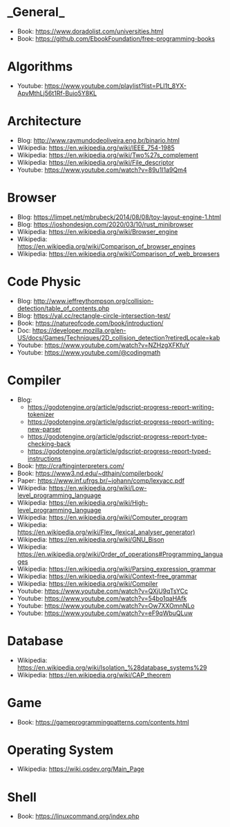 # \_General\_
- Book: https://www.doradolist.com/universities.html
- Book: https://github.com/EbookFoundation/free-programming-books

# Algorithms
- Youtube: https://www.youtube.com/playlist?list=PLI1t_8YX-ApvMthLj56t1Rf-Buio5Y8KL

# Architecture
- Blog: http://www.raymundodeoliveira.eng.br/binario.html
- Wikipedia: https://en.wikipedia.org/wiki/IEEE_754-1985
- Wikipedia: https://en.wikipedia.org/wiki/Two%27s_complement
- Wikipedia: https://en.wikipedia.org/wiki/File_descriptor
- Youtube: https://www.youtube.com/watch?v=89u1I1a9Qm4

# Browser
- Blog: https://limpet.net/mbrubeck/2014/08/08/toy-layout-engine-1.html
- Blog: https://joshondesign.com/2020/03/10/rust_minibrowser
- Wikipedia: https://en.wikipedia.org/wiki/Browser_engine
- Wikipedia: https://en.wikipedia.org/wiki/Comparison_of_browser_engines
- Wikipedia: https://en.wikipedia.org/wiki/Comparison_of_web_browsers

# Code Physic
- Blog: http://www.jeffreythompson.org/collision-detection/table_of_contents.php
- Blog: https://yal.cc/rectangle-circle-intersection-test/
- Book: https://natureofcode.com/book/introduction/
- Doc: https://developer.mozilla.org/en-US/docs/Games/Techniques/2D_collision_detection?retiredLocale=kab
- Youtube: https://www.youtube.com/watch?v=NZHzgXFKfuY
- Youtube: https://www.youtube.com/@codingmath

# Compiler
- Blog:
  - https://godotengine.org/article/gdscript-progress-report-writing-tokenizer
  - https://godotengine.org/article/gdscript-progress-report-writing-new-parser
  - https://godotengine.org/article/gdscript-progress-report-type-checking-back
  - https://godotengine.org/article/gdscript-progress-report-typed-instructions
- Book: http://craftinginterpreters.com/
- Book: https://www3.nd.edu/~dthain/compilerbook/
- Paper: https://www.inf.ufrgs.br/~johann/comp/lexyacc.pdf
- Wikipedia: https://en.wikipedia.org/wiki/Low-level_programming_language
- Wikipedia: https://en.wikipedia.org/wiki/High-level_programming_language
- Wikipedia: https://en.wikipedia.org/wiki/Computer_program
- Wikipedia: https://en.wikipedia.org/wiki/Flex_(lexical_analyser_generator)
- Wikipedia: https://en.wikipedia.org/wiki/GNU_Bison
- Wikipedia: https://en.wikipedia.org/wiki/Order_of_operations#Programming_languages
- Wikipedia: https://en.wikipedia.org/wiki/Parsing_expression_grammar
- Wikipedia: https://en.wikipedia.org/wiki/Context-free_grammar
- Wikipedia: https://en.wikipedia.org/wiki/Compiler
- Youtube: https://www.youtube.com/watch?v=QXjU9qTsYCc
- Youtube: https://www.youtube.com/watch?v=54bo1qaHAfk
- Youtube: https://www.youtube.com/watch?v=Ow7XXOmnNLo
- Youtube: https://www.youtube.com/watch?v=eF9qWbuQLuw

# Database
- Wikipedia: https://en.wikipedia.org/wiki/Isolation_%28database_systems%29
- Wikipedia: https://en.wikipedia.org/wiki/CAP_theorem

# Game
- Book: https://gameprogrammingpatterns.com/contents.html

# Operating System
- Wikipedia: https://wiki.osdev.org/Main_Page

# Shell
- Book: https://linuxcommand.org/index.php
